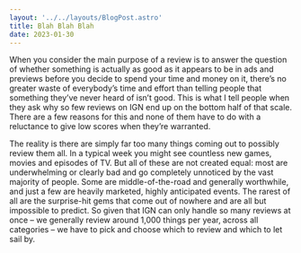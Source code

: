 ```yaml
---
layout: '../../layouts/BlogPost.astro'
title: Blah Blah Blah
date: 2023-01-30
---
```


When you consider the main purpose of a review is to answer the question of whether something is actually as good as it appears to be in ads and previews before you decide to spend your time and money on it, there’s no greater waste of everybody’s time and effort than telling people that something they’ve never heard of isn’t good. This is what I tell people when they ask why so few reviews on IGN end up on the bottom half of that scale. There are a few reasons for this and none of them have to do with a reluctance to give low scores when they’re warranted.

The reality is there are simply far too many things coming out to possibly review them all. In a typical week you might see countless new games, movies and episodes of TV. But all of these are not created equal: most are underwhelming or clearly bad and go completely unnoticed by the vast majority of people. Some are middle-of-the-road and generally worthwhile, and just a few are heavily marketed, highly anticipated events. The rarest of all are the surprise-hit gems that come out of nowhere and are all but impossible to predict. So given that IGN can only handle so many reviews at once – we generally review around 1,000 things per year, across all categories – we have to pick and choose which to review and which to let sail by. 
